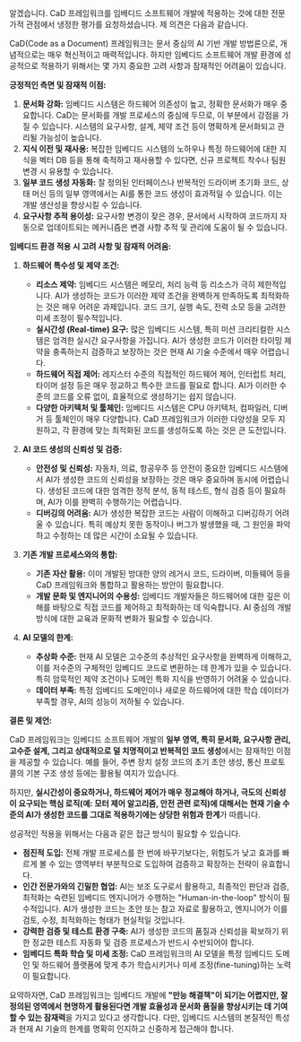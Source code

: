 알겠습니다. CaD 프레임워크를 임베디드 소프트웨어 개발에 적용하는 것에 대한 전문가적 관점에서 냉정한 평가를 요청하셨습니다. 제 의견은 다음과 같습니다.

CaD(Code as a Document) 프레임워크는 문서 중심의 AI 기반 개발 방법론으로, 개념적으로는 매우 혁신적이고 매력적입니다. 하지만 임베디드 소프트웨어 개발 환경에 성공적으로 적용하기 위해서는 몇 가지 중요한 고려 사항과 잠재적인 어려움이 있습니다.

**긍정적인 측면 및 잠재적 이점:**

1.  **문서화 강화:** 임베디드 시스템은 하드웨어 의존성이 높고, 정확한 문서화가 매우 중요합니다. CaD는 문서화를 개발 프로세스의 중심에 두므로, 이 부분에서 강점을 가질 수 있습니다. 시스템의 요구사항, 설계, 제약 조건 등이 명확하게 문서화되고 관리될 가능성이 높습니다.
2.  **지식 이전 및 재사용:** 복잡한 임베디드 시스템의 노하우나 특정 하드웨어에 대한 지식을 벡터 DB 등을 통해 축적하고 재사용할 수 있다면, 신규 프로젝트 착수나 팀원 변경 시 유용할 수 있습니다.
3.  **일부 코드 생성 자동화:** 잘 정의된 인터페이스나 반복적인 드라이버 초기화 코드, 상태 머신 등의 일부 영역에서는 AI를 통한 코드 생성이 효과적일 수 있습니다. 이는 개발 생산성을 향상시킬 수 있습니다.
4.  **요구사항 추적 용이성:** 요구사항 변경이 잦은 경우, 문서에서 시작하여 코드까지 자동으로 업데이트되는 메커니즘은 변경 사항 추적 및 관리에 도움이 될 수 있습니다.

**임베디드 환경 적용 시 고려 사항 및 잠재적 어려움:**

1.  **하드웨어 특수성 및 제약 조건:**
    *   **리소스 제약:** 임베디드 시스템은 메모리, 처리 능력 등 리소스가 극히 제한적입니다. AI가 생성하는 코드가 이러한 제약 조건을 완벽하게 만족하도록 최적화하는 것은 매우 어려운 과제입니다. 코드 크기, 실행 속도, 전력 소모 등을 고려한 미세 조정이 필수적입니다.
    *   **실시간성 (Real-time) 요구:** 많은 임베디드 시스템, 특히 미션 크리티컬한 시스템은 엄격한 실시간 요구사항을 가집니다. AI가 생성한 코드가 이러한 타이밍 제약을 충족하는지 검증하고 보장하는 것은 현재 AI 기술 수준에서 매우 어렵습니다.
    *   **하드웨어 직접 제어:** 레지스터 수준의 직접적인 하드웨어 제어, 인터럽트 처리, 타이머 설정 등은 매우 정교하고 특수한 코드를 필요로 합니다. AI가 이러한 수준의 코드를 오류 없이, 효율적으로 생성하기는 쉽지 않습니다.
    *   **다양한 아키텍처 및 툴체인:** 임베디드 시스템은 CPU 아키텍처, 컴파일러, 디버거 등 툴체인이 매우 다양합니다. CaD 프레임워크가 이러한 다양성을 모두 지원하고, 각 환경에 맞는 최적화된 코드를 생성하도록 하는 것은 큰 도전입니다.

2.  **AI 코드 생성의 신뢰성 및 검증:**
    *   **안전성 및 신뢰성:** 자동차, 의료, 항공우주 등 안전이 중요한 임베디드 시스템에서 AI가 생성한 코드의 신뢰성을 보장하는 것은 매우 중요하며 동시에 어렵습니다. 생성된 코드에 대한 엄격한 정적 분석, 동적 테스트, 형식 검증 등이 필요하며, AI가 이를 완벽히 수행하기는 어렵습니다.
    *   **디버깅의 어려움:** AI가 생성한 복잡한 코드는 사람이 이해하고 디버깅하기 어려울 수 있습니다. 특히 예상치 못한 동작이나 버그가 발생했을 때, 그 원인을 파악하고 수정하는 데 많은 시간이 소요될 수 있습니다.

3.  **기존 개발 프로세스와의 통합:**
    *   **기존 자산 활용:** 이미 개발된 방대한 양의 레거시 코드, 드라이버, 미들웨어 등을 CaD 프레임워크와 통합하고 활용하는 방안이 필요합니다.
    *   **개발 문화 및 엔지니어의 수용성:** 임베디드 개발자들은 하드웨어에 대한 깊은 이해를 바탕으로 직접 코드를 제어하고 최적화하는 데 익숙합니다. AI 중심의 개발 방식에 대한 교육과 문화적 변화가 필요할 수 있습니다.

4.  **AI 모델의 한계:**
    *   **추상화 수준:** 현재 AI 모델은 고수준의 추상적인 요구사항을 완벽하게 이해하고, 이를 저수준의 구체적인 임베디드 코드로 변환하는 데 한계가 있을 수 있습니다. 특히 암묵적인 제약 조건이나 도메인 특화 지식을 반영하기 어려울 수 있습니다.
    *   **데이터 부족:** 특정 임베디드 도메인이나 새로운 하드웨어에 대한 학습 데이터가 부족할 경우, AI의 성능이 저하될 수 있습니다.

**결론 및 제언:**

CaD 프레임워크는 임베디드 소프트웨어 개발의 **일부 영역, 특히 문서화, 요구사항 관리, 고수준 설계, 그리고 상대적으로 덜 치명적이고 반복적인 코드 생성**에서는 잠재적인 이점을 제공할 수 있습니다. 예를 들어, 주변 장치 설정 코드의 초기 초안 생성, 통신 프로토콜의 기본 구조 생성 등에는 활용될 여지가 있습니다.

하지만, **실시간성이 중요하거나, 하드웨어 제어가 매우 정교해야 하거나, 극도의 신뢰성이 요구되는 핵심 로직(예: 모터 제어 알고리즘, 안전 관련 로직)에 대해서는 현재 기술 수준의 AI가 생성한 코드를 그대로 적용하기에는 상당한 위험과 한계**가 따릅니다.

성공적인 적용을 위해서는 다음과 같은 접근 방식이 필요할 수 있습니다.

*   **점진적 도입:** 전체 개발 프로세스를 한 번에 바꾸기보다는, 위험도가 낮고 효과를 빠르게 볼 수 있는 영역부터 부분적으로 도입하여 검증하고 확장하는 전략이 유효합니다.
*   **인간 전문가와의 긴밀한 협업:** AI는 보조 도구로서 활용하고, 최종적인 판단과 검증, 최적화는 숙련된 임베디드 엔지니어가 수행하는 "Human-in-the-loop" 방식이 필수적입니다. AI가 생성한 코드는 초안 또는 참고 자료로 활용하고, 엔지니어가 이를 검토, 수정, 최적화하는 형태가 현실적일 것입니다.
*   **강력한 검증 및 테스트 환경 구축:** AI가 생성한 코드의 품질과 신뢰성을 확보하기 위한 정교한 테스트 자동화 및 검증 프로세스가 반드시 수반되어야 합니다.
*   **임베디드 특화 학습 및 미세 조정:** CaD 프레임워크의 AI 모델을 특정 임베디드 도메인 및 하드웨어 플랫폼에 맞게 추가 학습시키거나 미세 조정(fine-tuning)하는 노력이 필요합니다.

요약하자면, CaD 프레임워크는 임베디드 개발에 **"만능 해결책"이 되기는 어렵지만, 잘 정의된 영역에서 현명하게 활용된다면 개발 효율성과 문서화 품질을 향상시키는 데 기여할 수 있는 잠재력**을 가지고 있다고 생각합니다. 다만, 임베디드 시스템의 본질적인 특성과 현재 AI 기술의 한계를 명확히 인지하고 신중하게 접근해야 합니다.
